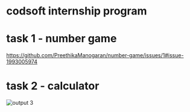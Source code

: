 # codsoft internship program
# task 1 - number game
https://github.com/PreethikaManogaran/number-game/issues/1#issue-1993005974
# task 2 - calculator
![output 3](https://github.com/PreethikaManogaran/number-game/assets/150796475/499511f0-bade-4c1a-9bc9-dca5ed618733)

